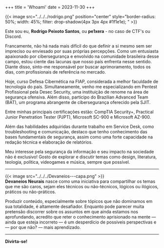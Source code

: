 +++
title = 'Whoami'
date = 2023-11-30
+++

{{< image src="../../../rodrigo.png" position="center" style="border-radius: 50%; width: 45%; filter: drop-shadow(4px 3px 4px #1f1e1e); " >}}   
       

Este sou eu, **Rodrigo Peixoto Santos**, ou **pe1xera** - no caso de CTF's ou Discord. 

Francamente, não há nada mais difícil do que definir a si mesmo sem ser impreciso ou enviesado por suas próprias percepções. Como um entusiasta apaixonado por cibersegurança e envolvido na comunidade brasileira desse campo, estou ciente das lacunas que nosso país enfrenta nesse sentido. Diante disso, sinto-me responsável por buscar aprimoramento, todos os dias, com profissionais de referência no mercado.

Hoje, curso Defesa Cibernética na FIAP, considerada a melhor faculdade de tecnologia do país. Simultaneamente, venho me especializando em Pentest Profissional pela Desec Security, uma instituição de renome na área de segurança ofensiva. Além disso, participo do Brazilian Advanced Team (BAT), um programa abrangente de cibersegurança oferecido pela SJIT.

Entre minhas principais certificações estão: CompTIA Security+, Practical Junior Penetration Tester (PJPT), Microsoft SC-900 e Microsoft AZ-900.

Além das habilidades adquiridas durante trabalho em Service Desk, como troubleshooting e comunicação, destaco que tenho conhecimento das bases fundamentais de segurança, assim como uma forte capacidade na redação técnica e elaboração de relatórios.

Meu interesse pela segurança da informação e seu impacto na sociedade não é exclusivo! Gosto de explorar e discutir temas como design, literatura, teologia, política, videogames e música, sempre que possível.

---
{{< image src="../../../Devaneios---capa.png" >}}  
**Devaneios Neurais** nasce como uma iniciativa para compartilhar os temas que me são caros, sejam eles técnicos ou não-técnicos, lógicos ou ilógicos, práticos ou não-práticos.

Produzir conteúdo, especialmente sobre tópicos que não dominamos em sua totalidade, é altamente desafiador. Enquanto pode parecer muita pretensão discorrer sobre os assuntos em que ainda estamos nos aprofundando, acredito que reter o conhecimento aprisionado na mente — ainda que esteja incorreto — é um desperdício de possíveis perspectivas e — por que não? — mais aprendizado.

---

**Divirta-se!**